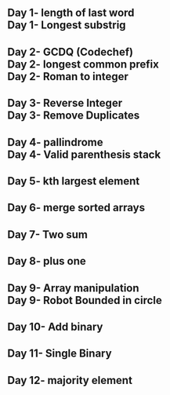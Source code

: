 Day 1-
length of last word </br>
Day 1-
Longest substrig</br>
--------------------------------------------------------------------------------------------------
Day 2-
GCDQ (Codechef)</br>
Day 2-
longest common prefix</br>
Day 2-
Roman to integer</br>
--------------------------------------------------------------------------------------------------
Day 3-
Reverse Integer </br>
Day 3-
Remove Duplicates </br>
--------------------------------------------------------------------------------------------------
Day 4-
pallindrome </br>
Day 4-
Valid parenthesis stack </br>
--------------------------------------------------------------------------------------------------
Day 5-
kth largest element </br>
--------------------------------------------------------------------------------------------------
Day 6-
merge sorted arrays </br>
--------------------------------------------------------------------------------------------------
Day 7-
Two sum </br>
--------------------------------------------------------------------------------------------------
Day 8-
plus one </br>
--------------------------------------------------------------------------------------------------
Day 9-
Array manipulation </br>
Day 9-
Robot Bounded in circle
--------------------------------------------------------------------------------------------------
Day 10-
Add binary </br>
--------------------------------------------------------------------------------------------------
Day 11-
Single Binary </br>
--------------------------------------------------------------------------------------------------
Day 12-
majority element </br>
--------------------------------------------------------------------------------------------------




